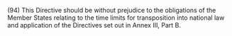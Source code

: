(94) This Directive should be without prejudice to the obligations of the Member States relating to the time limits for transposition into national law and application of the Directives set out in Annex III, Part B.